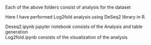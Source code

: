 Each of the above folders consist of analysis for the dataset

Here I have performed Log2fold analysis using DeSeq2 library in R.

Deseq2.ipynb jupyter notebook consists of the Analysis and table generation \
Log2fold.ipynb consists of the visualization of the analysis


